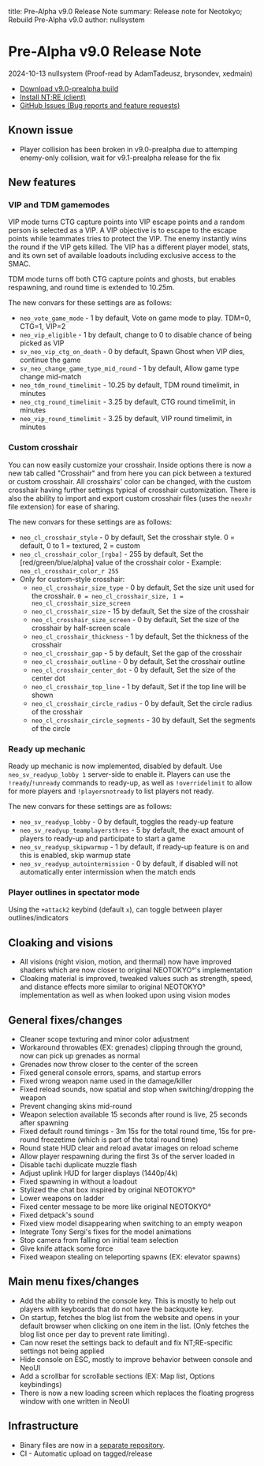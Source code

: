 title: Pre-Alpha v9.0 Release Note
summary: Release note for Neotokyo; Rebuild Pre-Alpha v9.0
author: nullsystem

# Pre-Alpha v9.0 Release Note
2024-10-13 nullsystem (Proof-read by AdamTadeusz, brysondev, xedmain)

* [Download v9.0-prealpha build](https://github.com/NeotokyoRebuild/neo/releases/tag/v9.0-prealpha)
* [Install NT;RE (client)](/guide/install/)
* [GitHub Issues (Bug reports and feature requests)](https://github.com/NeotokyoRebuild/neo/issues)

## Known issue

* Player collision has been broken in v9.0-prealpha due to attemping enemy-only collision, wait for v9.1-prealpha release for the fix

## New features

### VIP and TDM gamemodes
VIP mode turns CTG capture points into VIP escape points and a random person is selected as a VIP.
A VIP objective is to escape to the escape points while teammates tries to protect the
VIP. The enemy instantly wins the round if the VIP gets killed. The VIP has a different player model, stats,
and its own set of available loadouts including exclusive access to the SMAC.

TDM mode turns off both CTG capture points and ghosts, but enables respawning, and round time is extended to 10.25m.

The new convars for these settings are as follows:

* `neo_vote_game_mode` - 1 by default, Vote on game mode to play. TDM=0, CTG=1, VIP=2
* `neo_vip_eligible` - 1 by default, change to 0 to disable chance of being picked as VIP
* `sv_neo_vip_ctg_on_death` - 0 by default, Spawn Ghost when VIP dies, continue the game
* `sv_neo_change_game_type_mid_round` - 1 by default, Allow game type change mid-match
* `neo_tdm_round_timelimit` - 10.25 by default, TDM round timelimit, in minutes
* `neo_ctg_round_timelimit` - 3.25 by default, CTG round timelimit, in minutes
* `neo_vip_round_timelimit` - 3.25 by default, VIP round timelimit, in minutes

### Custom crosshair
You can now easily customize your crosshair. Inside options there is now a new tab called "Crosshair" and from here
you can pick between a textured or custom crosshair.
All crosshairs' color can be changed, with the custom crosshair having further settings typical of crosshair customization.
There is also the ability to import and export custom crosshair files (uses the `neoxhr` file extension) for ease of sharing.

The new convars for these settings are as follows:

* `neo_cl_crosshair_style` - 0 by default, Set the crosshair style. 0 = default, 0 to 1 = textured, 2 = custom
* `neo_cl_crosshair_color_[rgba]` - 255 by default, Set the [red/green/blue/alpha] value of the crosshair color - Example: `neo_cl_crosshair_color_r 255`
* Only for custom-style crosshair:
    * `neo_cl_crosshair_size_type` - 0 by default, Set the size unit used for the crosshair. `0 = neo_cl_crosshair_size, 1 = neo_cl_crosshair_size_screen`
    * `neo_cl_crosshair_size` - 15 by default, Set the size of the crosshair
    * `neo_cl_crosshair_size_screen` - 0 by default, Set the size of the crosshair by half-screen scale
    * `neo_cl_crosshair_thickness` - 1 by default, Set the thickness of the crosshair
    * `neo_cl_crosshair_gap` - 5 by default, Set the gap of the crosshair
    * `neo_cl_crosshair_outline` - 0 by default, Set the crosshair outline
    * `neo_cl_crosshair_center_dot` - 0 by default, Set the size of the center dot
    * `neo_cl_crosshair_top_line` - 1 by default, Set if the top line will be shown
    * `neo_cl_crosshair_circle_radius` - 0 by default, Set the circle radius of the crosshair
    * `neo_cl_crosshair_circle_segments` - 30 by default, Set the segments of the circle

### Ready up mechanic
Ready up mechanic is now implemented, disabled by default. Use `neo_sv_readyup_lobby 1` server-side to enable it.
Players can use the `!ready`/`!unready` commands to ready-up, as well as `!overridelimit` to allow for more players
and `!playersnotready` to list players not ready.

The new convars for these settings are as follows:

* `neo_sv_readyup_lobby` - 0 by default, toggles the ready-up feature
* `neo_sv_readyup_teamplayersthres` - 5 by default, the exact amount of players to ready-up and participate to start a game
* `neo_sv_readyup_skipwarmup` - 1 by default, if ready-up feature is on and this is enabled, skip warmup state
* `neo_sv_readyup_autointermission` - 0 by default, if disabled will not automatically enter intermission when the match ends


### Player outlines in spectator mode
Using the `+attack2` keybind (default `x`), can toggle between player outlines/indicators

## Cloaking and visions

* All visions (night vision, motion, and thermal) now have improved shaders which are now closer to original NEOTOKYO°'s implementation
* Cloaking material is improved, tweaked values such as strength, speed, and distance effects more similar to original NEOTOKYO° implementation as well as when looked upon using vision modes

## General fixes/changes

* Cleaner scope texturing and minor color adjustment
* Workaround throwables (EX: grenades) clipping through the ground, now can pick up grenades as normal
* Grenades now throw closer to the center of the screen
* Fixed general console errors, spams, and startup errors
* Fixed wrong weapon name used in the damage/killer
* Fixed reload sounds, now spatial and stop when switching/dropping the weapon
* Prevent changing skins mid-round
* Weapon selection available 15 seconds after round is live, 25 seconds after spawning
* Fixed default round timings - 3m 15s for the total round time, 15s for pre-round freezetime (which is part of the total round time)
* Round state HUD clear and reload avatar images on reload scheme
* Allow player respawning during the first 3s of the server loaded in
* Disable tachi duplicate muzzle flash
* Adjust uplink HUD for larger displays (1440p/4k)
* Fixed spawning in without a loadout
* Stylized the chat box inspired by original NEOTOKYO°
* Lower weapons on ladder
* Fixed center message to be more like original NEOTOKYO°
* Fixed detpack's sound
* Fixed view model disappearing when switching to an empty weapon
* Integrate Tony Sergi's fixes for the model animations
* Stop camera from falling on initial team selection
* Give knife attack some force
* Fixed weapon stealing on teleporting spawns (EX: elevator spawns)

## Main menu fixes/changes

* Add the ability to rebind the console key. This is mostly to help out players with keyboards that do not have the backquote key.
* On startup, fetches the blog list from the website and opens in your default browser when clicking on one item in the list. (Only fetches the blog list once per day to prevent rate limiting).
* Can now reset the settings back to default and fix NT;RE-specific settings not being applied
* Hide console on ESC, mostly to improve behavior between console and NeoUI
* Add a scrollbar for scrollable sections (EX: Map list, Options keybindings)
* There is now a new loading screen which replaces the floating progress window with one written in NeoUI

## Infrastructure

* Binary files are now in a [separate repository](https://github.com/NeotokyoRebuild/neoAssets).
* CI - Automatic upload on tagged/release

